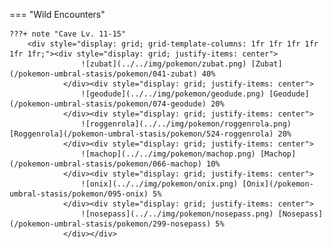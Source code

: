 

=== "Wild Encounters"


	???+ note "Cave Lv. 11-15"
		<div style="display: grid; grid-template-columns: 1fr 1fr 1fr 1fr 1fr 1fr;"><div style="display: grid; justify-items: center">
                    ![zubat](../../img/pokemon/zubat.png) [Zubat](/pokemon-umbral-stasis/pokemon/041-zubat) 40%
                </div><div style="display: grid; justify-items: center">
                    ![geodude](../../img/pokemon/geodude.png) [Geodude](/pokemon-umbral-stasis/pokemon/074-geodude) 20%
                </div><div style="display: grid; justify-items: center">
                    ![roggenrola](../../img/pokemon/roggenrola.png) [Roggenrola](/pokemon-umbral-stasis/pokemon/524-roggenrola) 20%
                </div><div style="display: grid; justify-items: center">
                    ![machop](../../img/pokemon/machop.png) [Machop](/pokemon-umbral-stasis/pokemon/066-machop) 10%
                </div><div style="display: grid; justify-items: center">
                    ![onix](../../img/pokemon/onix.png) [Onix](/pokemon-umbral-stasis/pokemon/095-onix) 5%
                </div><div style="display: grid; justify-items: center">
                    ![nosepass](../../img/pokemon/nosepass.png) [Nosepass](/pokemon-umbral-stasis/pokemon/299-nosepass) 5%
                </div></div>



